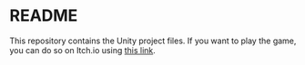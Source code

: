 # README
 
This repository contains the Unity project files. If you want to play the game, you can do so on Itch.io using [this link](https://owengretz.itch.io/stickman-physics).

